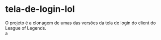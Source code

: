 # tela-de-login-lol

O projeto é a clonagem de umas das versões da tela de login do client do League of Legends.<br>
a
